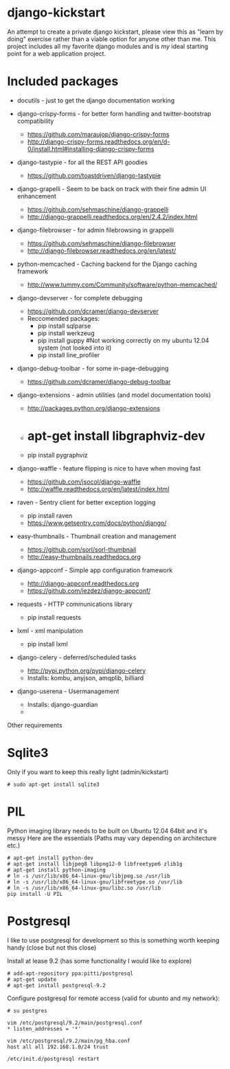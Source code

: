 django-kickstart
================

An attempt to create a private django kickstart, please view this as "learn by doing" exercise rather than a viable option for anyone other than me.
This project includes all my favorite django modules and is *my* ideal starting point for a web application project.

Included packages
=================

* docutils - just to get the django documentation working

* django-crispy-forms - for better form handling and twitter-bootstrap compatibility
    * https://github.com/maraujop/django-crispy-forms
    * http://django-crispy-forms.readthedocs.org/en/d-0/install.html#installing-django-crispy-forms

* django-tastypie - for all the REST API goodies
    * https://github.com/toastdriven/django-tastypie

* django-grapelli - Seem to be back on track with their fine admin UI enhancement
    * https://github.com/sehmaschine/django-grappelli
    * http://django-grappelli.readthedocs.org/en/2.4.2/index.html

* django-filebrowser - for admin filebrowsing in grappelli
    * https://github.com/sehmaschine/django-filebrowser
    * http://django-filebrowser.readthedocs.org/en/latest/

* python-memcached - Caching backend for the Django caching framework
    * http://www.tummy.com/Community/software/python-memcached/

* django-devserver - for complete debugging
    * https://github.com/dcramer/django-devserver
    * Reccomended packages:
        * pip install sqlparse
        * pip install werkzeug
        * pip install guppy #Not working correctly on my ubuntu 12.04 system (not looked into it)
        * pip install line_profiler

* django-debug-toolbar - for some in-page-debugging
    * https://github.com/dcramer/django-debug-toolbar

* django-extensions - admin utilities (and model documentation tools)
    * http://packages.python.org/django-extensions
    * # apt-get install libgraphviz-dev
    * pip install pygraphviz

* django-waffle - feature flipping is nice to have when moving fast
    * https://github.com/jsocol/django-waffle
    * http://waffle.readthedocs.org/en/latest/index.html

* raven - Sentry client for better exception logging
    * pip install raven
    * https://www.getsentry.com/docs/python/django/

* easy-thumbnails - Thumbnail creation and management
    * https://github.com/sorl/sorl-thumbnail
    * http://easy-thumbnails.readthedocs.org

* django-appconf - Simple app configuration framework
    * http://django-appconf.readthedocs.org
    * https://github.com/jezdez/django-appconf/

* requests  - HTTP communications library
    * pip install requests

* lxml      - xml manipulation
    * pip install lxml

* django-celery - deferred/scheduled tasks
    * http://pypi.python.org/pypi/django-celery
    * Installs: kombu, anyjson, amqplib, billiard

* django-userena - Usermanagement
    * Installs: django-guardian
    *

Other requirements

Sqlite3
=======
Only if you want to keep this really light (admin/kickstart)
```
# sudo apt-get install sqlite3
```

PIL
===

Python imaging library needs to be built on Ubuntu 12.04 64bit and it's messy
Here are the essentials (Paths may vary depending on architecture etc.)
```
# apt-get install python-dev
# apt-get install libjpeg8 libpng12-0 libfreetype6 zlib1g
# apt-get install python-imaging
# ln -s /usr/lib/x86_64-linux-gnu/libjpeg.so /usr/lib
# ln -s /usr/lib/x86_64-linux-gnu/libfreetype.so /usr/lib
# ln -s /usr/lib/x86_64-linux-gnu/libz.so /usr/lib
pip install -U PIL

```

Postgresql
==========

I like to use postgresql for development so this is something worth keeping handy (close but not this close)

Install at lease 9.2 (has some functionality I would like to explore)
```
# add-apt-repository ppa:pitti/postgresql
# apt-get update
# apt-get install postgresql-9.2
```
Configure postgresql for remote access (valid for ubunto and my network):
```
# su postgres

vim /etc/postgresql/9.2/main/postgresql.conf
* listen_addresses = '*'

vim /etc/postgresql/9.2/main/pg_hba.conf
host all all 192.168.1.0/24 trust

/etc/init.d/postgresql restart

```